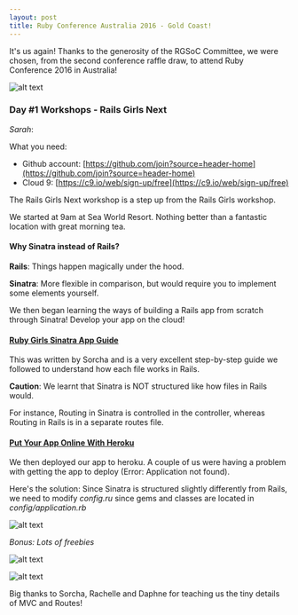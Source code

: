 ```yaml
---
layout: post
title: Ruby Conference Australia 2016 - Gold Coast!
---
```


It's us again! Thanks to the generosity of the RGSoC Committee, we were chosen, from the second conference raffle draw, to attend Ruby Conference 2016 in Australia! 

![alt text](http://rack.2.mshcdn.com/media/ZgkyMDEzLzA4LzA1LzFmL2hhcnJ5cG90dGVyLjYxNjYzLmdpZgpwCXRodW1iCTg1MHg4NTA-CmUJanBn/7b260797/147/harry-potter.jpg)

### Day #1 Workshops - Rails Girls Next

*Sarah*:

What you need:

- Github account: [https://github.com/join?source=header-home](https://github.com/join?source=header-home)
- Cloud 9: [https://c9.io/web/sign-up/free](https://c9.io/web/sign-up/free)

The Rails Girls Next workshop is a step up from the Rails Girls workshop. 

We started at 9am at Sea World Resort. Nothing better than a fantastic location with great morning tea.

#### Why Sinatra instead of Rails?

**Rails**: Things happen magically under the hood.

**Sinatra**: More flexible in comparison, but would require you to implement some elements yourself.

We then began learning the ways of building a Rails app from scratch through Sinatra! Develop your app on the cloud!

#### [Ruby Girls Sinatra App Guide](http://railsgirls-bne.github.io/sinatra-app-guide)

This was written by Sorcha and is a very excellent step-by-step guide we followed to understand how each file works in Rails.

**Caution**: We learnt that Sinatra is NOT structured like how files in Rails would. 

For instance, Routing in Sinatra is controlled in the controller, whereas Routing in Rails is in a separate routes file.

#### [Put Your App Online With Heroku](http://railsgirls-bne.github.io/heroku)

We then deployed our app to heroku. A couple of us were having a problem with getting the app to deploy (Error: Application not found).

Here's the solution: Since Sinatra is structured slightly differently from Rails, we need to modify *config.ru* since gems and classes are located in *config/application.rb*

![alt text](https://www.dropbox.com/sc/6bzcmtnd9v6wk90/AADdZZf7Aejm3tPKOEUSEvEpa?dl=1) 



*Bonus: Lots of freebies*

![alt text](https://www.dropbox.com/sc/ueg6rawwimaxw72/AADeFEa_IBJ2E-hAlcg0DQE1a?dl=1)

![alt text](https://www.dropbox.com/sc/xsaziedizmf7fbn/AACGdQetrpO0ygaa0zStksjka?dl=1)

Big thanks to Sorcha, Rachelle and Daphne for teaching us the tiny details of MVC and Routes!
